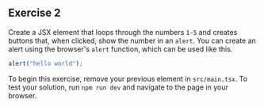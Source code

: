## Exercise 2

Create a JSX element that loops through the numbers `1-5` and creates buttons that, when clicked, show the number in an `alert`. You can create an alert using the browser's `alert` function, which can be used like this.

```ts
alert("hello world");
```

To begin this exercise, remove your previous element in `src/main.tsx`. To test your solution, run `npm run dev` and navigate to the page in your browser.

